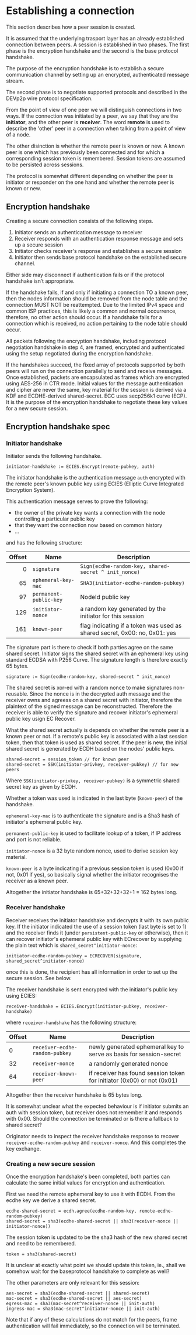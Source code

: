 # Establishing a connection

This section describes how a peer session is created. 

It is assumed that the underlying trasport layer has an already established connection between peers. A session is established in two phases. The first phase is the encryption handshake and the second is the base protocol handshake. 

The purpose of the encryption handshake is to establish a secure communication channel by setting up an encrypted, authenticated message stream. 

The second phase is to negotiate supported protocols and described in the DEVp2p wire protocol specification. 

From the point of view of one peer we will distinguish connections in two ways. If the connection was initiated by a peer, we say that they are the **initiator**, and the other peer is **receiver**. The word __remote__ is used to describe the 'other' peer in a connection when talking from a point of view of a node. 

The other disinction is whether the remote peer is known or new. A known peer is one which has previously been connected and for which a corresponding session token is remembered. Session tokens are assumed to be persisted across sessions. 

The protocol is somewhat different depending on whether the peer is initiator or responder on the one hand and whether the remote peer is known or new.

## Encryption handshake

Creating a secure connection consists of the following steps.

1. Initiator sends an authentication message to receiver
2. Receiver responds with an authentication response message and sets up a secure session
3. Initiator checks receiver's response and establishes a secure session 
4. Initiator then sends base protocol handshake on the established secure channel. 

Either side may disconnect if authentication fails or if the protocol handshake isn’t appropriate. 

If the handshake fails, if and only if initiating a connection TO a known peer, then the nodes information should be removed from the node table and the connection MUST NOT be reattempted. Due to the limited IPv4 space and common ISP practices, this is likely a common and normal occurrence, therefore, no other action should occur. If a handshake fails for a connection which is received, no action pertaining to the node table should occur.

All packets following the encryption handshake, including protocol negotiation handshake in step 4, are framed, encrypted and authenticated using the setup negotiated during the encryption handshake. 

If the handshakes succeed, the fixed array of protocols supported by both peers will run on the connection parallelly to send and receive messages. Once established, packets are encapsulated as frames which are encrypted using AES-256 in CTR mode. Initial values for the message authentication and cipher are never the same, key material for the session is derived via a KDF and ECDHE-derived shared-secret. ECC uses secp256k1 curve (ECP). It is the purpose of the encryption handshake to negotiate these key values for a new secure session.

## Encryption handshake spec
### Initiator handshake 

Initiator sends the following handshake.

    initiator-handshake := ECIES.Encrypt(remote-pubkey, auth)

The initiator handshake is the authentication message `auth` encrypted with the remote peer's known public key using ECIES (Elliptic Curve Integrated Encryption System). 

This authentication message serves to prove the following: 
- the owner of the private key wants a connection with the node controlling a particular public key
- that they want the connection now based on common history
- ... 

and has the following structure:
    
Offset  |Name| Description|
------: | ----------- | -------------------------------------------------------------------------
      0 | `signature`   | `Sign(ecdhe-random-key, shared-secret ^ init_nonce)`
     65 | `ephemeral-key-mac`         | `SHA3(initiator-ecdhe-random-pubkey)`
     97 | `permanent-public-key` | NodeId public key
    129 | `initiator-nonce` | a random key generated by the initiator for this session
    161 | `known-peer` | flag indicating if a token was used as shared secret, 0x00: no, 0x01: yes 


The signature part is there to check if both parties agree on the same shared secret. Initiator signs the shared secret with an ephemeral key using standard ECDSA with P256 Curve. The signature length is therefore exactly 65 bytes.

    signature := Sign(ecdhe-random-key, shared-secret ^ init_nonce) 

The shared secret is xor-ed with a random nonce to make signatures non-reusable. Since the nonce is in the decrypted auth message and the receiver owns and agreess on a shared secret with initiator, therefore the plaintext of the signed message can be reconstructed. Therefore the receiver is able to verify the signature and recover initiator's ephemeral public key usign EC Recover. 

What the shared secret actually is depends on whether the remote peer is a known peer or not. 
If a remote's public key is associated with a last session token, then that token is used as shared secret. If the peer is new, the initial shared secret is generated by ECDH based on the nodes' public keys.

    shared-secret = session_token // for known peer
    shared-secret = SSK(initiator-privkey, receiver-pubkey) // for new peers

Where `SSK(initiator-privkey, receiver-pubkey)` is a symmetric shared secret key as given by ECDH.

Whether a token was used is indicated in the last byte (`known-peer`) of the handshake. 

`ephemeral-key-mac` is to authenticate the signature and is a Sha3 hash of initiator's ephemeral public key.

`permanent-public-key` is used to facilitate lookup of a token, if IP address and port is not reliable. 

`initiator-nonce` is a 32 byte random nonce, used to derive session key material. 

`known-peer` is a byte indicating if a previous session token is used (0x00 if not, 0x01 if yes), so basically signal whether the initiator recognises the receiver as a known peer.

Altogether the initiator handshake is 65+32+32+32+1 = 162 bytes long.

### Receiver handshake

Receiver receives the initiator handshake and decrypts it with its own public key. If the initiator indicated the use of a session token (last byte is set to 1) and the receiver finds it (under `persistent-public-key` or otherwise), then it can recover initiator's ephemeral public key with ECrecover by supplying the plain text which is `shared_secret^initiator-nonce`:

    initiator-ecdhe-random-pubkey = ECRECOVER(signature, shared_secret^initiator-nonce)

once this is done, the recipient has all information in order to set up the secure session. See below.

The receiver handshake is sent encrypted with the initiator's public key using ECIES:

    receiver-handshake = ECIES.Encrypt(initiator-pubkey, receiver-handshake)

where `receiver-handshake` has the following structure:

Offset |Name| Description|
|------------- | ------|-------------------------------------------------------------------
  0  |`receiver-ecdhe-random-pubkey`  | newly generated ephemeral key to serve as basis for session-secret
32 |`receiver-nonce` |a randomly generated nonce 
64 |`receiver-known-peer` |if receiver has found session token for initiator (0x00) or not (0x01)

Altogether then the receiver handshake is 65 bytes long.

It is somewhat unclear what the expected behaviour is if initiator submits an auth with session token, but receiver does not remember it and responds with 0x00. Should the connection be terminated or is there a fallback to shared secret?

Originator needs to inspect the receiver handshake response to recover `receiver-ecdhe-random-pubkey` and `receiver-nonce`. And this completes the key exchange.

### Creating a new secure session
Once the encryption handshake's been completed, both parties can calculate the same initial values for encryption and authentication.

First we need the remote ephemeral key to use it with ECDH. From the ecdhe key we derive a shared secret.

    ecdhe-shared-secret = ecdh.agree(ecdhe-random-key, remote-ecdhe-random-pubkey)
    shared-secret = sha3(ecdhe-shared-secret || sha3(receiver-nonce || initiator-nonce))

The session token is updated to be the sha3 hash of the new shared secret and need to be remembered. 

    token = sha3(shared-secret)

It is unclear at exactly what point we should update this token, ie., shall we somehow wait for the baseprotocol handshake to complete as well?

The other parameters are only relevant for this session:

    aes-secret = sha3(ecdhe-shared-secret || shared-secret)
    mac-secret = sha3(ecdhe-shared-secret || aes-secret)
    egress-mac = sha3(mac-secret^receiver-nonce || init-auth)
    ingress-mac = sha3(mac-secret^initiator-nonce || init-auth)

Note that if any of these calculations do not match for the peers, frame authentication will fail immediately, so the connection will be terminated. 
